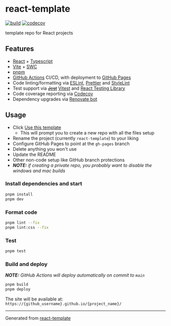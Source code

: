 # react-template

[![build](https://github.com/will-molloy/react-template/actions/workflows/build.yml/badge.svg?branch=main&event=push)](https://github.com/will-molloy/react-template/actions/workflows/build.yml)
[![codecov](https://codecov.io/gh/will-molloy/react-template/branch/main/graph/badge.svg)](https://codecov.io/gh/will-molloy/react-template)

template repo for React projects

## Features

- [React](https://react.dev/) + [Typescript](https://www.typescriptlang.org/)
- [Vite](https://vitejs.dev/) + [SWC](https://swc.rs/)
- [pnpm](https://pnpm.io/)
- [GitHub Actions](https://github.com/features/actions) CI/CD, with deployment to [GitHub Pages](https://pages.github.com/)
- Code linting/formatting via [ESLint](https://eslint.org/), [Prettier](https://prettier.io/) and [StyleLint](https://stylelint.io/)
- Test support via ~~[Jest](https://jestjs.io/)~~ [Vitest](https://vitest.dev/) and [React Testing Library](https://testing-library.com/react)
- Code coverage reporting via [Codecov](https://codecov.io/)
- Dependency upgrades via [Renovate bot](https://renovatebot.com)

## Usage

- Click [Use this template](https://github.com/will-molloy/react-template/generate)
  - This will prompt you to create a new repo with all the files setup
- Rename the project (currently `react-template`) to your liking
- Configure GitHub Pages to point at the `gh-pages` branch
- Delete anything you won't use
- Update the README
- Other non-code setup like GitHub branch protections
- _**NOTE:** if creating a private repo, you probably want to disable the windows and mac builds_

### Install dependencies and start

```bash
pnpm install
pnpm dev
```

### Format code

```bash
pnpm lint --fix
pnpm lint:css --fix
```

### Test

```bash
pnpm test
```

### Build and deploy

_**NOTE:** GitHub Actions will deploy automatically on commit to `main`_

```bash
pnpm build
pnpm deploy
```

The site will be available at: `https://{github_username}.github.io/{project_name}/`

___

Generated from [react-template](https://github.com/will-molloy/react-template)
